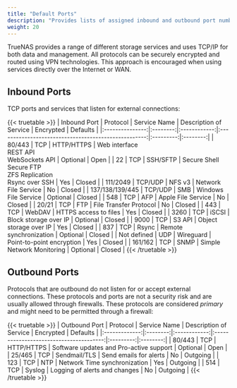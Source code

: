 ```yaml
---
title: "Default Ports"
description: "Provides lists of assigned inbound and outbound port numbers used in TrueNAS systems."
weight: 20
---
```


TrueNAS provides a range of different storage services and uses TCP/IP for both data and management.
All protocols can be securely encrypted and routed using VPN technologies.
This approach is encouraged when using services directly over the Internet or WAN.

## Inbound Ports

TCP ports and services that listen for external connections:

{{< truetable >}}
|   Inbound Port  | Protocol | Service Name |                Description of Service                | Encrypted | Defaults |
|:---------------:|:--------:|:------------:|:----------------------------------------------------:|:---------:|:--------:|
|      80/443     |    TCP   |  HTTP/HTTPS  |         Web interface <br> REST API <br> WebSockets API        |  Optional |   Open   |
|        22       |    TCP   |   SSH/SFTP   | Secure Shell Secure FTP <br> ZFS Replication <br> Rsync over SSH  |    Yes    |  Closed  |
|     111/2049    |  TCP/UDP |    NFS v3    |                 Network File Service                 |     No    |  Closed  |
| 137/138/139/445 |  TCP/UDP |      SMB     |                 Windows File Service                 |  Optional |  Closed  |
|       548       |    TCP   |      AFP     |                  Apple File Service                  |     No    |  Closed  |
|      20/21      |    TCP   |      FTP     |                File Transfer Protocol                |     No    |  Closed  |
|       443       |    TCP   |    WebDAV    |                 HTTPS access to files                |    Yes    |  Closed  |
|       3260      |    TCP   |     iSCSI    |                 Block storage over IP                |  Optional |  Closed  |
|       9000      |    TCP   |    S3 API    |                Object storage over IP                |    Yes    |  Closed  |
|       837       |    TCP   |     Rsync    |                Remote synchronization                |  Optional |  Closed  |
|   Not defined   |    UDP   |   Wireguard  |               Point-to-point encryption              |    Yes    |  Closed  |
|     161/162     |    TCP   |     SNMP     |               Simple Network Monitoring              |  Optional |  Closed  |
{{< /truetable >}}

## Outbound Ports

Protocols that are outbound do not listen for or accept external connections.
These protocols and ports are not a security risk and are usually allowed through firewalls.
These protocols are considered *primary* and might need to be permitted through a firewall:

{{< truetable >}}
| Outbound Port | Protocol | Service Name |          Description of Service         | Encrypted | Defaults |
|:-------------:|:--------:|:------------:|:---------------------------------------:|:---------:|:--------:|
|     80/443    |    TCP   |  HTTP/HTTPS  | Software updates and Pro-active support |  Optional |   Open   |
|     25/465    |    TCP   | Sendmail/TLS |          Send emails for alerts         |     No    | Outgoing |
|      123      |    TCP   |      NTP     |       Network Time synchronization      |    Yes    | Outgoing |
|      514      |    TCP   |    Syslog    |      Logging of alerts and changes      |     No    | Outgoing |
{{< /truetable >}}
